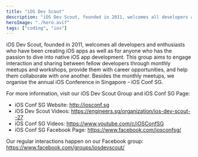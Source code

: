 ```yaml
---
title: "iOS Dev Scout"
description: "iOS Dev Scout, founded in 2011, welcomes all developers and enthusiasts who have been creating iOS apps as well as for anyone who has the passion to dive into native iOS app development. This group aims to engage interaction and sharing between fellow developers through monthly meetups and workshops, provide them with career opportunities, and help them collaborate with one another. Besides the monthly meetups, we organise the annual iOS Conference in Singapore - iOS Conf SG."
heroImage: "./hero.avif"
tags: ["coding", "ios"]
---
```


iOS Dev Scout, founded in 2011, welcomes all developers and enthusiasts who have been creating iOS apps as well as for anyone who has the passion to dive into native iOS app development. This group aims to engage interaction and sharing between fellow developers through monthly meetups and workshops, provide them with career opportunities, and help them collaborate with one another.
Besides the monthly meetups, we organise the annual iOS Conference in Singapore - iOS Conf SG.

For more information, visit our iOS Dev Scout Group and iOS Conf SG Page:

- iOS Conf SG Website: http://iosconf.sg
- iOS Dev Scout Videos: https://engineers.sg/organization/ios-dev-scout--27
- iOS Conf SG Videos: https://www.youtube.com/c/iOSConfSG
- iOS Conf SG Facebook Page: https://www.facebook.com/iosconfsg/

Our regular interactions happen on our Facebook group: https://www.facebook.com/groups/iosdevscout/
